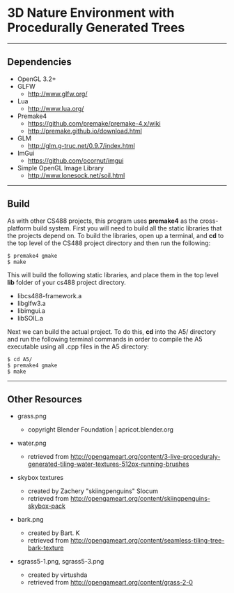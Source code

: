 # 3D Nature Environment with Procedurally Generated Trees

---

## Dependencies
* OpenGL 3.2+
* GLFW
    * http://www.glfw.org/
* Lua
    * http://www.lua.org/
* Premake4
    * https://github.com/premake/premake-4.x/wiki
    * http://premake.github.io/download.html
* GLM
    * http://glm.g-truc.net/0.9.7/index.html
* ImGui
    * https://github.com/ocornut/imgui
* Simple OpenGL Image Library
    * http://www.lonesock.net/soil.html

---

## Build
As with other CS488 projects, this program uses **premake4** as the cross-platform build system. First you will need to build all
the static libraries that the projects depend on. To build the libraries, open up a
terminal, and **cd** to the top level of the CS488 project directory and then run the
following:

    $ premake4 gmake
    $ make

This will build the following static libraries, and place them in the top level **lib**
folder of your cs488 project directory.
* libcs488-framework.a
* libglfw3.a
* libimgui.a
* libSOIL.a

Next we can build the actual project.  To do this, **cd** into the A5/ directory and run the following terminal commands in order to compile the A5 executable using all .cpp files in the A5 directory:

    $ cd A5/
    $ premake4 gmake
    $ make

----

## Other Resources

* grass.png
    * copyright Blender Foundation | apricot.blender.org

* water.png
    * retrieved from http://opengameart.org/content/3-live-proceduraly-generated-tiling-water-textures-512px-running-brushes

* skybox textures
    * created by Zachery "skiingpenguins" Slocum
    * retrieved from http://opengameart.org/content/skiingpenguins-skybox-pack

* bark.png
    * created by Bart. K
    * retrieved from http://opengameart.org/content/seamless-tiling-tree-bark-texture

* sgrass5-1.png, sgrass5-3.png
    * created by virtushda
    * retrieved from http://opengameart.org/content/grass-2-0